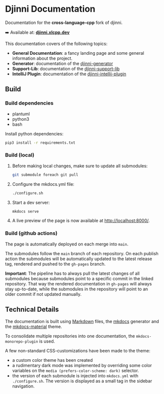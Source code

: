 # Djinni Documentation

Documentation for the **cross-language-cpp** fork of djinni.

:arrow_right: Available at: **[djinni.xlcpp.dev](https://djinni.xlcpp.dev/)**

This documentation covers of the following topics:

- **General Documentation**: a fancy landing page and some general information about the project.
- **Generator**: documentation of the [djinni-generator](https://github.com/cross-language-cpp/djinni-generator)
- **Support-Lib**: documentation of the [djinni-support-lib](https://github.com/cross-language-cpp/djinni-support-lib)
- **IntelliJ Plugin**:  documentation of the [djinni-intellij-plugin](https://github.com/cross-language-cpp/djinni-intellij-plugin)

## Build

### Build dependencies

- plantuml
- python3
- bash

Install python dependencies:

```bash
pip3 install -r requirements.txt
```

### Build (local)

1. Before making local changes, make sure to update all submodules:
    ```bash
    git submodule foreach git pull
    ```
2. Configure the mkdocs.yml file:
    ```bash
    ./configure.sh
    ```
3. Start a dev server:
    ```bash
    mkdocs serve
    ```
4. A live preview of the page is now available at [http://localhost:8000/](http://localhost:8000/).

### Build (github actions)

The page is automatically deployed on each merge into `main`.

The submodules follow the `main` branch of each repository. On each publish action the submodules will be automatically updated to the latest release tag, rendered and pushed to the `gh-pages` branch.

**Important**: The pipeline has to always pull the latest changes of all submodules because submodules point to a specific commit in the linked repository.
That way the rendered documentation in `gh-pages` will always stay up-to-date, while the submodules in the repository will point to an older commit if not updated manually.

## Technical Details

The documentation is built using [Markdown](https://www.markdownguide.org/) files, the [mkdocs](https://www.mkdocs.org/) generator and the [mkdocs-material](https://squidfunk.github.io/mkdocs-material/) theme.

To consolidate multiple repositories into one documentation, the `mkdocs-monorepo-plugin` is used.

A few non-standard CSS-customizations have been made to the theme:

- a custom color theme has been created
- a rudimentary dark mode was implemented by overriding some color variables on the `media (prefers-color-scheme: dark)` selector.
- the version of each submodule is injected into `mkdocs.yml` with `./configure.sh`. The version is displayed as a small tag in the sidebar navigation.
